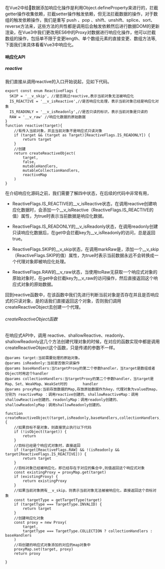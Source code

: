 在Vue2中给数据添加响应化操作是利用Object.defineProperty来进行的，拦截getter操作收集依赖，拦截setter操作触发依赖，但无法拦截数据的操作，对于数组的触发依赖操作，我们是重写 push 、pop 、shift、unshift、splice、sort、reverse方法来，这些方法的共性都是调用后会触发依赖然后进行数据DOM的更新渲染，在Vue3中我们更改用ES6中的Proxy对数据进行响应化操作，他可以拦截数组的操作，包括单不限于变更length、单个数组元素的直接变更、数组方法等,下面我们来具体看看Vue3中响应化。

#### 响应化API

##### reactive
我们直接从调用reactive的入口开始说起，见如下代码。

```
export const enum ReactiveFlags {
  SKIP = '__v_skip', //是否跳过reactive,表示当前对象无法被响应化
  IS_REACTIVE = '__v_isReactive',//是否响应化处理，表示当前对象已经是响应化对象
  IS_READONLY = '__v_isReadonly',//是否只读的标识，表示当前对象是只读的
  RAW = '__v_raw' //响应化数据的原始数据
}
function reactive(target){
    //有传入当前对象，并且当前对象不是响应式只读对象
    if (target && (target as Target)[ReactiveFlags.IS_READONLY]) {
        return target
    }
    //创建
    return createReactiveObject(
        target,
        false,
        mutableHandlers,
        mutableCollectionHandlers,
        reactiveMap
    )
}
```
在介绍响应化源码之前，我们需要了解四中状态，在后续的代码中非常有用，
 * ReactiveFlags.IS_REACTIVE的__v_isReactive状态，在调用reactive创建响应化数据时，会添加一个__v_isReactive（ReactiveFlags.IS_REACTIVE的值）属性，为true时表示当前数据是响应化数据。
 
 * ReactiveFlags.IS_READONLY的__v_isReadonly状态，在调用readonly创建只读响应化数据后，在get中会拦截key为__v_isReadonly的访问，总是返回true。

 * ReactiveFlags.SKIP的__v_skip状态，在调用markRaw是，添加一个__v_skip（ReactiveFlags.SKIP的值）属性，为true时表示当前数据永远不会转换成一个代理对象即被响应化处理。

 * ReactiveFlags.RAW的__v_raw状态，当使用toRaw无获取一个响应式对象的原始对象时，在get中会拦截key为__v_raw的访问操作，然后直接返回这个响应式对象的原始数据。

 回到reactive函数中，在该函数中我们先进行判断当前对象是否存在并且是否响应式的只读对象，是的话我们直接返回这个对象，否则我们调用createReactiveObject去创建一个代理。

 ###### createReactiveObject函数
在响应式API中，调用 reactive、shallowReactive、readonly、shallowReadonly这几个方法创建代理对象的时候，在对应的函数实现中都是调用createReactiveObject这个函数，只是传递的参数不一样。
```
@params target:当前需要处理的原始对象。
@params isReadonly:当前是否做只读操作
@params baseHandlers:当targetProxy的第二个参数handler，当target是数组或者Object时用这个handler
@params collectionHandlers:当targetProxy的第二个参数handler，当target是Map、Set、WeakMap、WeakSet时的       handler
@params proxyMap:当前存放数据的Map,存放原始数据作为key，代理对象为value的map，分别为 reactiveMap ：调用reactive创建的、shallowReactiveMap：调用shallowReactive创建的、readonlyMap：调用readonly创建的、shallowReadonlyMap：调用shallowReadonly创建的。

function createReactiveObject(target,isReadonly,baseHandlers,collectionHandlers,proxyMap){
    //如果目标不是对象，则直接禁止执行以下代码
    if (!isObject(target)) { 
        return
    }
    //目标已经是个响应式对象时，直接返回
    if (target[ReactiveFlags.RAW] && !(isReadonly && target[ReactiveFlags.IS_REACTIVE])) {
        return target
    }
    //目标对象已经被响应化，即已经存在于对应的集合中,则值返回这个响应式对象
    const existingProxy = proxyMap.get(target) 
    if (existingProxy) {
        return existingProxy
    }
    //如果当前对象拥有__v_skip，则表示当前对象无法被被响应化，直接返回这个目标对象
    const targetType = getTargetType(target)
    if (targetType === TargetType.INVALID) {
        return target
    }
    //创建响应化对象
    const proxy = new Proxy(
        target,
        targetType === TargetType.COLLECTION ? collectionHandlers : baseHandlers
    )
    //将创建的响应式对象添加的对应的map对象中
    proxyMap.set(target, proxy)
    return proxy
    
}

```
